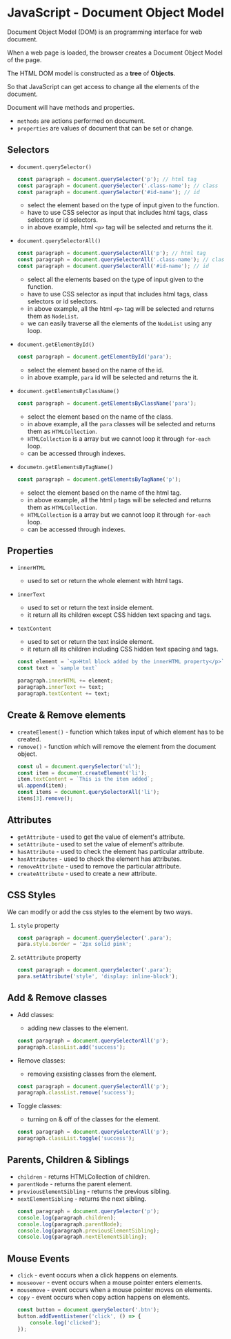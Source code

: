 # JavaScript - Document Object Model

Document Object Model (DOM) is an programming interface for web document. 

When a web page is loaded, the browser creates a Document Object Model of the page.

The HTML DOM model is constructed as a **tree** of **Objects**. 

So that JavaScript can get access to change all the elements of the document.

Document will have methods and properties.
* `methods` are actions performed on document.
* `properties` are values of document that can be set or change.

## Selectors

* `document.querySelector()`
    ```javascript
    const paragraph = document.querySelector('p'); // html tag
    const paragraph = document.querySelector('.class-name'); // class 
    const paragraph = document.querySelector('#id-name'); // id
    ```
    * select the element based on the type of input given to the function.
    * have to use CSS selector as input that includes html tags, class selectors or id selectors.
    * in above example, html `<p>` tag will be selected and returns the it. 

* `document.querySelectorAll()`
    ```javascript
    const paragraph = document.querySelectorAll('p'); // html tag
    const paragraph = document.querySelectorAll('.class-name'); // class 
    const paragraph = document.querySelectorAll('#id-name'); // id
    ```
    * select all the elements based on the type of input given to the function.
    * have to use CSS selector as input that includes html tags, class selectors or id selectors.
    * in above example, all the html `<p>` tag will be selected and returns them as `NodeList`.
    * we can easily traverse all the elements of the `NodeList` using any loop.

* `document.getElementById()`
    ```javascript
    const paragraph = document.getElementById('para');
    ```
    * select the element based on the name of the id.
    * in above example, `para` id will be selected and returns the it. 

* `document.getElementsByClassName()`
    ```javascript
    const paragraph = document.getElementsByClassName('para');
    ```
    * select the element based on the name of the class.
    * in above example, all the `para` classes will be selected and returns them as `HTMLCollection`.
    * `HTMLCollection` is a array but we cannot loop it through `for-each` loop.
    * can be accessed through indexes.

* `documetn.getElementsByTagName()`
    ```javascript
    const paragraph = document.getElementsByTagName('p');
    ```
    * select the element based on the name of the html tag.
    * in above example, all the html `p` tags will be selected and returns them as `HTMLCollection`.
    * `HTMLCollection` is a array but we cannot loop it through `for-each` loop.
    * can be accessed through indexes.

## Properties

* `innerHTML`
    * used to set or return the whole element with html tags.
* `innerText`
    * used to set or return the text inside element.
    * it return all its children except CSS hidden text spacing and tags.
* `textContent`
    * used to set or return the text inside element.
    * it return all its children including CSS hidden text spacing and tags.

    ```javascript
    const element = `<p>Html block added by the innerHTML property</p>`
    const text = `sample text`
    
    paragraph.innerHTML += element;
    paragraph.innerText += text;
    paragraph.textContent += text;
    ```
## Create & Remove elements

* `createElement()` - function which takes input of which element has to be created.
* `remove()` - function which will remove the element from the document object.
    ```javascript
    const ul = document.querySelector('ul');
    const item = document.createElement('li');
    item.textContent = `This is the item added`;
    ul.append(item);
    const items = document.querySelectorAll('li');
    items[3].remove();
    ```

## Attributes

* `getAttribute` - used to get the value of element's attribute.
* `setAttribute` - used to set the value of element's attribute.
* `hasAttribute` - used to check the element has particular attribute.
* `hasAttributes` - used to check the element has attributes.
* `removeAttribute` - used to remove the particular attribute.
* `createAttribute` - used to create a new attribute.

## CSS Styles

We can modify or add the css styles to the element by two ways.

1. `style` property
    ```javascript
    const paragraph = document.querySelector('.para');
    para.style.border = '2px solid pink';
    ```

2. `setAttribute` property
    ```javascript
    const paragraph = document.querySelector('.para');
    para.setAttribute('style', 'display: inline-block');
    ```

## Add & Remove classes

* Add classes:
    * adding new classes to the element.
    ```javascript
    const paragraph = document.querySelectorAll('p');
    paragraph.classList.add('success');
    ```

* Remove classes:
    * removing exsisting classes from the element.
    ```javascript
    const paragraph = document.querySelectorAll('p');
    paragraph.classList.remove('success');
    ```

* Toggle classes:
    * turning on & off of the classes for the element.
    ```javascript
    const paragraph = document.querySelectorAll('p');
    paragraph.classList.toggle('success');
    ```

## Parents, Children & Siblings

* `children` - returns HTMLCollection of children.
* `parentNode` - returns the parent element.
* `previousElementSibling` - returns the previous sibling.
* `nextElementSibling` - returns the next sibling.
    ```javascript
    const paragraph = document.querySelector('p');
    console.log(paragraph.children);
    console.log(paragraph.parentNode);
    console.log(paragraph.previousElementSibling);
    console.log(paragraph.nextElementSibling);
    ```

## Mouse Events

* `click` - event occurs when a click happens on elements.
* `mouseover` - event occurs when a mouse pointer enters elements.
* `mousemove` - event occurs when a mouse pointer moves on elements.
* `copy` - event occurs when copy action happens on elements.
    ```javascript
    const button = document.querySelector('.btn');
    button.addEventListener('click', () => {
        console.log('clicked');
    });
    ```
